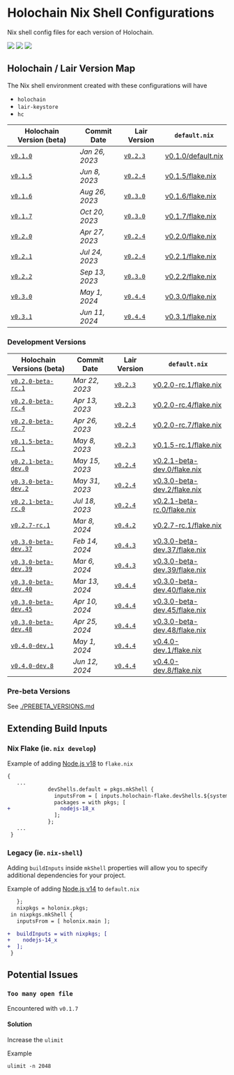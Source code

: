 
# Holochain Nix Shell Configurations
Nix shell config files for each version of Holochain.


[![](https://img.shields.io/github/issues-raw/mjbrisebois/holochain-nix-shell-configs?style=flat-square)](https://github.com/mjbrisebois/holochain-nix-shell-configs/issues)
[![](https://img.shields.io/github/issues-closed-raw/mjbrisebois/holochain-nix-shell-configs?style=flat-square)](https://github.com/mjbrisebois/holochain-nix-shell-configs/issues?q=is%3Aissue+is%3Aclosed)
[![](https://img.shields.io/github/issues-pr-raw/mjbrisebois/holochain-nix-shell-configs?style=flat-square)](https://github.com/mjbrisebois/holochain-nix-shell-configs/pulls)


## Holochain / Lair Version Map
The Nix shell environment created with these configurations will have

- `holochain`
- `lair-keystore`
- `hc`


| Holochain Version (beta)                                                                         | Commit Date    | Lair Version                                                                                | `default.nix`                            |
|--------------------------------------------------------------------------------------------------|----------------|---------------------------------------------------------------------------------------------|------------------------------------------|
| [`v0.1.0`](https://github.com/holochain/holochain/tree/41150668b18a57f4dc801a0b3439c1c76e149064) | *Jan 26, 2023* | [`v0.2.3`](https://github.com/holochain/lair/tree/cbfbefefe43073904a914c8181a450209a74167b) | [v0.1.0/default.nix](v0.1.0/default.nix) |
| [`v0.1.5`](https://github.com/holochain/holochain/tree/db5b8b27da3bf296958c3bf54ac3950dc60a39c8) | *Jun 8, 2023*  | [`v0.2.4`](https://github.com/holochain/lair/tree/43be404da0fd9d57bf4429c44def405bd6490f61) | [v0.1.5/flake.nix](v0.1.5/flake.nix)     |
| [`v0.1.6`](https://github.com/holochain/holochain/tree/6d424d347d5296bc8e92ff5233f5a6ed22ed736f) | *Aug 26, 2023* | [`v0.3.0`](https://github.com/holochain/lair/tree/6ab41b60744515f1760669db6fc5272298a5f324) | [v0.1.6/flake.nix](v0.1.6/flake.nix)     |
| [`v0.1.7`](https://github.com/holochain/holochain/tree/4e3eacc8473d9bef0467b3465f20c6f63eed636b) | *Oct 20, 2023* | [`v0.3.0`](https://github.com/holochain/lair/tree/6ab41b60744515f1760669db6fc5272298a5f324) | [v0.1.7/flake.nix](v0.1.7/flake.nix)     |
| [`v0.2.0`](https://github.com/holochain/holochain/tree/efe64a7f5dfbddc257945bf368db81c7b68de1bd) | *Apr 27, 2023* | [`v0.2.4`](https://github.com/holochain/lair/tree/43be404da0fd9d57bf4429c44def405bd6490f61) | [v0.2.0/flake.nix](v0.2.0/flake.nix)     |
| [`v0.2.1`](https://github.com/holochain/holochain/tree/3f594f1a5cef41e896b99b6b46d336d54da3299d) | *Jul 24, 2023* | [`v0.2.4`](https://github.com/holochain/lair/tree/43be404da0fd9d57bf4429c44def405bd6490f61) | [v0.2.1/flake.nix](v0.2.1/flake.nix)     |
| [`v0.2.2`](https://github.com/holochain/holochain/tree/1f59d33623031eefe76b5f3573970c9c33f21877) | *Sep 13, 2023* | [`v0.3.0`](https://github.com/holochain/lair/tree/6ab41b60744515f1760669db6fc5272298a5f324) | [v0.2.2/flake.nix](v0.2.2/flake.nix)     |
| [`v0.3.0`](https://github.com/holochain/holochain/tree/5e2103b7e266f1133198c242ba0c01644c715975) | *May 1, 2024*  | [`v0.4.4`](https://github.com/holochain/lair/tree/826be915efc839d1d1b8a2156b158999b8de8d5b) | [v0.3.0/flake.nix](v0.3.0/flake.nix)     |
| [`v0.3.1`](https://github.com/holochain/holochain/tree/582f05b66b690448b1574d1aa6004114ff98187f) | *Jun 11, 2024* | [`v0.4.4`](https://github.com/holochain/lair/tree/826be915efc839d1d1b8a2156b158999b8de8d5b) | [v0.3.1/flake.nix](v0.3.1/flake.nix)     |


### Development Versions

| Holochain Versions (beta)                                                                                    | Commit Date    | Lair Version                                                                                | `default.nix`                                                |
|--------------------------------------------------------------------------------------------------------------|----------------|---------------------------------------------------------------------------------------------|--------------------------------------------------------------|
| [`v0.2.0-beta-rc.1`](https://github.com/holochain/holochain/tree/1f765d0b8d82d0f568ee8c42a33f0863c2a0bc90)   | *Mar 22, 2023* | [`v0.2.3`](https://github.com/holochain/lair/tree/cbfbefefe43073904a914c8181a450209a74167b) | [v0.2.0-rc.1/flake.nix](v0.2.0-rc.1/flake.nix)               |
| [`v0.2.0-beta-rc.4`](https://github.com/holochain/holochain/tree/9c4f10d16b28c977682010746c4a61641ecb68c8)   | *Apr 13, 2023* | [`v0.2.3`](https://github.com/holochain/lair/tree/cbfbefefe43073904a914c8181a450209a74167b) | [v0.2.0-rc.4/flake.nix](v0.2.0-rc.4/flake.nix)               |
| [`v0.2.0-beta-rc.7`](https://github.com/holochain/holochain/tree/367914e54bafcdccff002e453c68795ea273c350)   | *Apr 26, 2023* | [`v0.2.4`](https://github.com/holochain/lair/tree/43be404da0fd9d57bf4429c44def405bd6490f61) | [v0.2.0-rc.7/flake.nix](v0.2.0-rc.7/flake.nix)               |
| [`v0.1.5-beta-rc.1`](https://github.com/holochain/holochain/tree/155f0dd20ba32ce1fc2ed0ae9ebcc856ba6e8524)   | *May 8, 2023*  | [`v0.2.3`](https://github.com/holochain/lair/tree/cbfbefefe43073904a914c8181a450209a74167b) | [v0.1.5-rc.1/flake.nix](v0.1.5-rc.1/flake.nix)               |
| [`v0.2.1-beta-dev.0`](https://github.com/holochain/holochain/tree/a91b262e87653f5f2e3a50c06eaac2bb81fb88d3)  | *May 15, 2023* | [`v0.2.4`](https://github.com/holochain/lair/tree/43be404da0fd9d57bf4429c44def405bd6490f61) | [v0.2.1-beta-dev.0/flake.nix](v0.2.1-beta-dev.0/flake.nix)   |
| [`v0.3.0-beta-dev.2`](https://github.com/holochain/holochain/tree/e52628f155c423b49a020a90dc0fe87c8a205692)  | *May 31, 2023* | [`v0.2.4`](https://github.com/holochain/lair/tree/43be404da0fd9d57bf4429c44def405bd6490f61) | [v0.3.0-beta-dev.2/flake.nix](v0.3.0-beta-dev.2/flake.nix)   |
| [`v0.2.1-beta-rc.0`](https://github.com/holochain/holochain/tree/265a80c3b7993447412e9e6a63291e55ad08f403)   | *Jul 18, 2023* | [`v0.2.4`](https://github.com/holochain/lair/tree/43be404da0fd9d57bf4429c44def405bd6490f61) | [v0.2.1-beta-rc.0/flake.nix](v0.2.1-beta-rc.0/flake.nix)     |
| [`v0.2.7-rc.1`](https://github.com/holochain/holochain/tree/68671daeb63e1f9a1ac3c6b5bb3836f8468834f0)        | *Mar 8, 2024*  | [`v0.4.2`](https://github.com/holochain/lair/tree/b11e65eff11c8ac3bf938607946f5c7201298a65) | [v0.2.7-rc.1/flake.nix](v0.2.7-rc.1/flake.nix)               |
| [`v0.3.0-beta-dev.37`](https://github.com/holochain/holochain/tree/2f3c8dce79586aad6f67d3428bf56d868303f956) | *Feb 14, 2024* | [`v0.4.3`](https://github.com/holochain/lair/tree/8f01e989372b2d60714ba4774c0a1e2e2c961cf7) | [v0.3.0-beta-dev.37/flake.nix](v0.3.0-beta-dev.37/flake.nix) |
| [`v0.3.0-beta-dev.39`](https://github.com/holochain/holochain/tree/cb671524080332983281baa2db7c1851344e79d2) | *Mar 6, 2024*  | [`v0.4.3`](https://github.com/holochain/lair/tree/8f01e989372b2d60714ba4774c0a1e2e2c961cf7) | [v0.3.0-beta-dev.39/flake.nix](v0.3.0-beta-dev.39/flake.nix) |
| [`v0.3.0-beta-dev.40`](https://github.com/holochain/holochain/tree/15516823c6f5e0ec7f032e614d804b2376fe0867) | *Mar 13, 2024* | [`v0.4.4`](https://github.com/holochain/lair/tree/826be915efc839d1d1b8a2156b158999b8de8d5b) | [v0.3.0-beta-dev.40/flake.nix](v0.3.0-beta-dev.40/flake.nix) |
| [`v0.3.0-beta-dev.45`](https://github.com/holochain/holochain/tree/28dce06eef726cc7320637ab76ffe6f2798b12b8) | *Apr 10, 2024* | [`v0.4.4`](https://github.com/holochain/lair/tree/826be915efc839d1d1b8a2156b158999b8de8d5b) | [v0.3.0-beta-dev.45/flake.nix](v0.3.0-beta-dev.45/flake.nix) |
| [`v0.3.0-beta-dev.48`](https://github.com/holochain/holochain/tree/b48562aa081b1dd177ec43035650262fbdb40d0e) | *Apr 25, 2024* | [`v0.4.4`](https://github.com/holochain/lair/tree/826be915efc839d1d1b8a2156b158999b8de8d5b) | [v0.3.0-beta-dev.48/flake.nix](v0.3.0-beta-dev.48/flake.nix) |
| [`v0.4.0-dev.1`](https://github.com/holochain/holochain/tree/f64ad12ccb5e3c872f5588a32437f03fef0b154b)       | *May 1, 2024*  | [`v0.4.4`](https://github.com/holochain/lair/tree/826be915efc839d1d1b8a2156b158999b8de8d5b) | [v0.4.0-dev.1/flake.nix](v0.4.0-dev.1/flake.nix)             |
| [`v0.4.0-dev.8`](https://github.com/holochain/holochain/tree/db897af50d3fb25e819c05096f2cb5df3603fd75)       | *Jun 12, 2024* | [`v0.4.4`](https://github.com/holochain/lair/tree/826be915efc839d1d1b8a2156b158999b8de8d5b) | [v0.4.0-dev.8/flake.nix](v0.4.0-dev.8/flake.nix)             |


### Pre-beta Versions

See [./PREBETA_VERSIONS.md](./PREBETA_VERSIONS.md)


## Extending Build Inputs

### Nix Flake (ie. `nix develop`)

Example of adding [Node.js v18](https://nodejs.org/dist/latest-v18.x/docs/api/) to `flake.nix`
```diff
{
   ...
             devShells.default = pkgs.mkShell {
               inputsFrom = [ inputs.holochain-flake.devShells.${system}.holonix ];
               packages = with pkgs; [
+                nodejs-18_x
               ];
             };
   ...
 }
```


### Legacy (ie. `nix-shell`)
Adding `buildInputs` inside `mkShell` properties will allow you to specify additional dependencies
for your project.

Example of adding [Node.js v14](https://nodejs.org/dist/latest-v14.x/docs/api/) to `default.nix`
```diff
   };
   nixpkgs = holonix.pkgs;
 in nixpkgs.mkShell {
   inputsFrom = [ holonix.main ];

+  buildInputs = with nixpkgs; [
+    nodejs-14_x
+  ];
 }
```


## Potential Issues

### `Too many open file`

Encountered with `v0.1.7`

#### Solution
Increase the `ulimit`

Example
```
ulimit -n 2048
```
